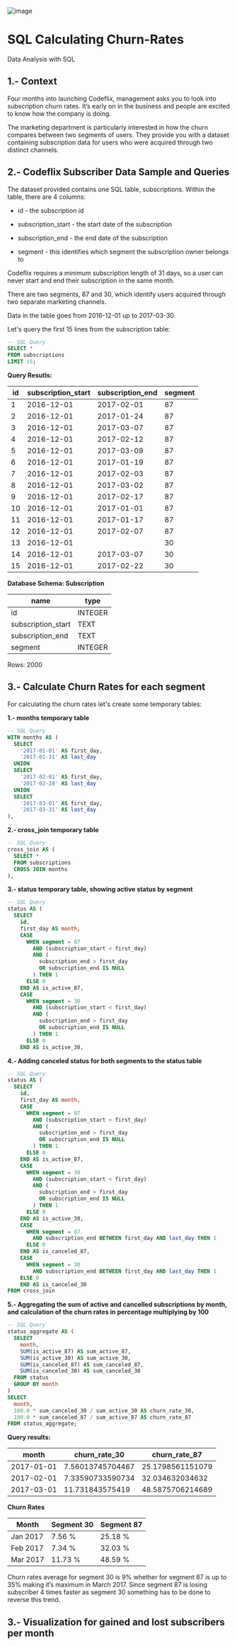 
![image](https://github.com/jlgarciatucci/SQL-Calculating-Churn-Rates/assets/98712473/8b87143a-e9b7-46b4-add6-385d429989fc)



# SQL Calculating Churn-Rates

Data Analysis with SQL

## 1.- Context

Four months into launching Codeflix, management asks you to look into
subscription churn rates. It’s early on in the business and people are excited to
know how the company is doing.

The marketing department is particularly interested in how the churn compares
between two segments of users. They provide you with a dataset containing
subscription data for users who were acquired through two distinct channels.

## 2.- Codeflix Subscriber Data Sample and Queries

The dataset provided contains one SQL table, subscriptions. Within the table,
there are 4 columns:

* id - the subscription id

* subscription_start - the start date of the subscription

* subscription_end - the end date of the subscription

* segment - this identifies which segment the subscription owner belongs to

Codeflix requires a minimum subscription length of 31 days, so a user can never
start and end their subscription in the same month.

There are two segments, 87 and 30, which identify users acquired through two
separate marketing channels.

Data in the table goes from 2016-12-01 up to 2017-03-30.

Let's query the first 15 lines from the subscription table:

```sql
-- SQL Query
SELECT *
FROM subscriptions
LIMIT 15;
```

**Query Resutls:**

| id | subscription_start | subscription_end | segment |
|----|--------------------|------------------|---------|
| 1  | 2016-12-01         | 2017-02-01       | 87      |
| 2  | 2016-12-01         | 2017-01-24       | 87      |
| 3  | 2016-12-01         | 2017-03-07       | 87      |
| 4  | 2016-12-01         | 2017-02-12       | 87      |
| 5  | 2016-12-01         | 2017-03-09       | 87      |
| 6  | 2016-12-01         | 2017-01-19       | 87      |
| 7  | 2016-12-01         | 2017-02-03       | 87      |
| 8  | 2016-12-01         | 2017-03-02       | 87      |
| 9  | 2016-12-01         | 2017-02-17       | 87      |
| 10 | 2016-12-01         | 2017-01-01       | 87      |
| 11 | 2016-12-01         | 2017-01-17       | 87      |
| 12 | 2016-12-01         | 2017-02-07       | 87      |
| 13 | 2016-12-01         |                  | 30      |
| 14 | 2016-12-01         | 2017-03-07       | 30      |
| 15 | 2016-12-01         | 2017-02-22       | 30      |

**Database Schema: Subscription**

| name                | type    |
|---------------------|---------|
| id                  | INTEGER |
| subscription_start  | TEXT    |
| subscription_end    | TEXT    |
| segment             | INTEGER |

Rows: 2000

## 3.- Calculate Churn Rates for each segment

For calculating the churn rates let's create some temporary tables:

**1.- months temporary table**

```sql
-- SQL Query
WITH months AS (
  SELECT
    '2017-01-01' AS first_day,
    '2017-01-31' AS last_day
  UNION
  SELECT
    '2017-02-01' AS first_day,
    '2017-02-28' AS last_day
  UNION
  SELECT
    '2017-03-01' AS first_day,
    '2017-03-31' AS last_day
),
```

**2.- cross_join temporary table**

```sql
-- SQL Query
cross_join AS (
  SELECT *
  FROM subscriptions
  CROSS JOIN months
),
```

**3.- status temporary table, showing active status by segment**

```sql
-- SQL Query
status AS (
  SELECT
    id,
    first_day AS month,
    CASE
      WHEN segment = 87
        AND (subscription_start < first_day)
        AND (
          subscription_end > first_day
          OR subscription_end IS NULL
        ) THEN 1
      ELSE 0
    END AS is_active_87,
    CASE
      WHEN segment = 30
        AND (subscription_start < first_day)
        AND (
          subscription_end > first_day
          OR subscription_end IS NULL
        ) THEN 1
      ELSE 0
    END AS is_active_30,
```

**4.- Adding canceled status for both segments to the status table**

```sql
-- SQL Query
status AS (
  SELECT
    id,
    first_day AS month,
    CASE
      WHEN segment = 87
        AND (subscription_start < first_day)
        AND (
          subscription_end > first_day
          OR subscription_end IS NULL
        ) THEN 1
      ELSE 0
    END AS is_active_87,
    CASE
      WHEN segment = 30
        AND (subscription_start < first_day)
        AND (
          subscription_end > first_day
          OR subscription_end IS NULL
        ) THEN 1
      ELSE 0
    END AS is_active_30,
    CASE
      WHEN segment = 87
        AND subscription_end BETWEEN first_day AND last_day THEN 1
      ELSE 0
    END AS is_canceled_87,
    CASE
      WHEN segment = 30
        AND subscription_end BETWEEN first_day AND last_day THEN 1
    ELSE 0
    END AS is_canceled_30
FROM cross_join
```

**5.- Aggregating the sum of active and cancelled subscriptions by month, and calculation of the churn rates in percentage multiplying by 100**

```sql
-- SQL Query
status_aggregate AS (
  SELECT
    month,
    SUM(is_active_87) AS sum_active_87,
    SUM(is_active_30) AS sum_active_30,
    SUM(is_canceled_87) AS sum_canceled_87,
    SUM(is_canceled_30) AS sum_canceled_30
  FROM status
  GROUP BY month
)
SELECT
  month,
  100.0 * sum_canceled_30 / sum_active_30 AS churn_rate_30,
  100.0 * sum_canceled_87 / sum_active_87 AS churn_rate_87
FROM status_aggregate;
```
**Query results:**

| month      | churn_rate_30   | churn_rate_87   |
|------------|-----------------|-----------------|
| 2017-01-01 | 7.56013745704467| 25.1798561151079|
| 2017-02-01 | 7.33590733590734| 32.034632034632 |
| 2017-03-01 | 11.731843575419 | 48.5875706214689|

**Churn Rates**

| Month     | Segment 30 | Segment 87 |
|-----------|------------|------------|
| Jan 2017  | 7.56 %     | 25.18 %    |
| Feb 2017  | 7.34 %     | 32.03 %    |
| Mar 2017  | 11.73 %    | 48.59 %    |

Churn rates average for segment 30 is 9% whether for segment 87 is up
to 35% making it’s maximum in March 2017. Since segment 87 is losing
subscriber 4 times faster as segment 30 something has to be done to
reverse this trend.

## 3.- Visualization for gained and lost subscribers per month















